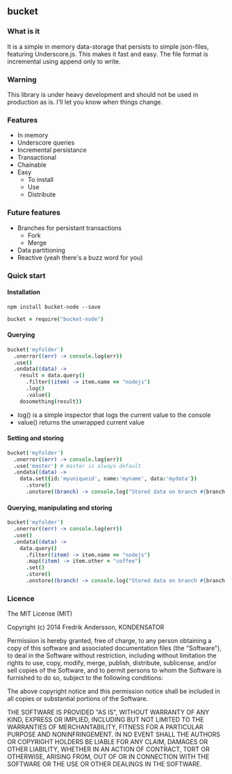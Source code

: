 bucket
------

### What is it

It is a simple in memory data-storage that persists to simple json-files, featuring Underscore.js. This makes it fast and easy. The file format is incremental using append only to write.

### Warning

This library is under heavy development and should not be used in production as is. I'll let you know when things change.

### Features

* In memory
* Underscore queries
* Incremental persistance
* Transactional
* Chainable
* Easy
  * To install
  * Use
  * Distribute

### Future features

* Branches for persistant transactions
  * Fork
  * Merge
* Data partitioning
* Reactive (yeah there's a buzz word for you)

### Quick start

#### Installation

```
npm install bucket-node --save
```

```coffeescript
bucket = require("bucket-node")
```

#### Querying

```coffeescript
bucket('myfolder')
  .onerror((err) -> console.log(err))
  .use()
  .ondata((data) ->
    result = data.query()
      .filter((item) -> item.name == "nodejs")
      .log()
      .value()
    dosomething(result))
```

* log() is a simple inspector that logs the current value to the console
* value() returns the unwrapped current value

#### Setting and storing

```coffeescript
bucket('myfolder')
  .onerror((err) -> console.log(err))
  .use('master') # master is always default
  .ondata((data) ->
    data.set({id:'myuniqueid', name:'myname', data:'mydata'})
      .store()
      .onstore((branch) -> console.log("Stored data on branch #{branch.branch()}")))
```

#### Querying, manipulating and storing

```coffeescript
bucket('myfolder')
  .onerror((err) -> console.log(err))
  .use()
  .ondata((data) ->
    data.query()
      .filter((item) -> item.name == "nodejs")
      .map((item) -> item.other = "coffee")
      .set()
      .store()
      .onstore((branch) -> console.log("Stored data on branch #{branch.branch()}")))
```

### Licence

The MIT License (MIT)

Copyright (c) 2014 Fredrik Andersson, KONDENSATOR

Permission is hereby granted, free of charge, to any person obtaining a copy
of this software and associated documentation files (the "Software"), to deal
in the Software without restriction, including without limitation the rights
to use, copy, modify, merge, publish, distribute, sublicense, and/or sell
copies of the Software, and to permit persons to whom the Software is
furnished to do so, subject to the following conditions:

The above copyright notice and this permission notice shall be included in
all copies or substantial portions of the Software.

THE SOFTWARE IS PROVIDED "AS IS", WITHOUT WARRANTY OF ANY KIND, EXPRESS OR
IMPLIED, INCLUDING BUT NOT LIMITED TO THE WARRANTIES OF MERCHANTABILITY,
FITNESS FOR A PARTICULAR PURPOSE AND NONINFRINGEMENT. IN NO EVENT SHALL THE
AUTHORS OR COPYRIGHT HOLDERS BE LIABLE FOR ANY CLAIM, DAMAGES OR OTHER
LIABILITY, WHETHER IN AN ACTION OF CONTRACT, TORT OR OTHERWISE, ARISING FROM,
OUT OF OR IN CONNECTION WITH THE SOFTWARE OR THE USE OR OTHER DEALINGS IN
THE SOFTWARE.

